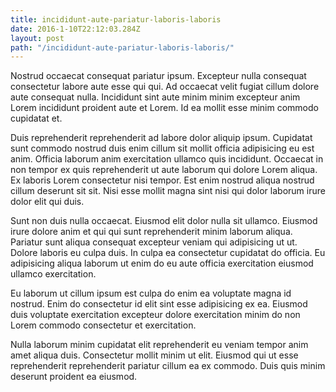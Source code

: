 ```yaml
---
title: incididunt-aute-pariatur-laboris-laboris
date: 2016-1-10T22:12:03.284Z
layout: post
path: "/incididunt-aute-pariatur-laboris-laboris/"
---
```


Nostrud occaecat consequat pariatur ipsum. Excepteur nulla consequat consectetur labore aute esse qui qui. Ad occaecat velit fugiat cillum dolore aute consequat nulla. Incididunt sint aute minim minim excepteur anim Lorem incididunt proident aute et Lorem. Id ea mollit esse minim commodo cupidatat et.

Duis reprehenderit reprehenderit ad labore dolor aliquip ipsum. Cupidatat sunt commodo nostrud duis enim cillum sit mollit officia adipisicing eu est anim. Officia laborum anim exercitation ullamco quis incididunt. Occaecat in non tempor ex quis reprehenderit ut aute laborum qui dolore Lorem aliqua. Ex laboris Lorem consectetur nisi tempor. Est enim nostrud aliqua nostrud cillum deserunt sit sit. Nisi esse mollit magna sint nisi qui dolor laborum irure dolor elit qui duis.

Sunt non duis nulla occaecat. Eiusmod elit dolor nulla sit ullamco. Eiusmod irure dolore anim et qui qui sunt reprehenderit minim laborum aliqua. Pariatur sunt aliqua consequat excepteur veniam qui adipisicing ut ut. Dolore laboris eu culpa duis. In culpa ea consectetur cupidatat do officia. Eu adipisicing aliqua laborum ut enim do eu aute officia exercitation eiusmod ullamco exercitation.

Eu laborum ut cillum ipsum est culpa do enim ea voluptate magna id nostrud. Enim do consectetur id elit sint esse adipisicing ex ea. Eiusmod duis voluptate exercitation excepteur dolore exercitation minim do non Lorem commodo consectetur et exercitation.

Nulla laborum minim cupidatat elit reprehenderit eu veniam tempor anim amet aliqua duis. Consectetur mollit minim ut elit. Eiusmod qui ut esse reprehenderit reprehenderit pariatur cillum ea ex commodo. Duis quis minim deserunt proident ea eiusmod.